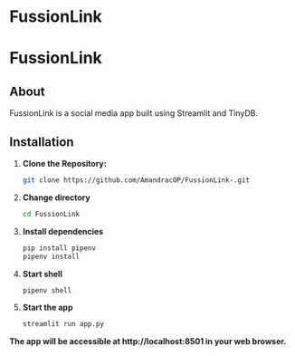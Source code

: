 # FussionLink

# FussionLink

## About
FussionLink is a social media app built using Streamlit and TinyDB.

## Installation

1. **Clone the Repository:**
   ```bash
   git clone https://github.com/AmandracOP/FussionLink-.git
2. **Change directory**
   ```bash
   cd FussionLink
3. **Install dependencies**
   ```bash
   pip install pipenv
   pipenv install
4. **Start shell**
   ```bash
   pipenv shell
5. **Start the app**
   ```bash
   streamlit run app.py
   
**The app will be accessible at http://localhost:8501 in your web browser.**

<!-- ### Screenshots
[Screenshot 1](C:\Users\DELL\Pictures\Screenshots\Screenshot 2023-11-30 084938.png)
[Screenshot 2](C:\Users\DELL\Pictures\Screenshots\Screenshot 2023-11-30 085013.png)-->

   
